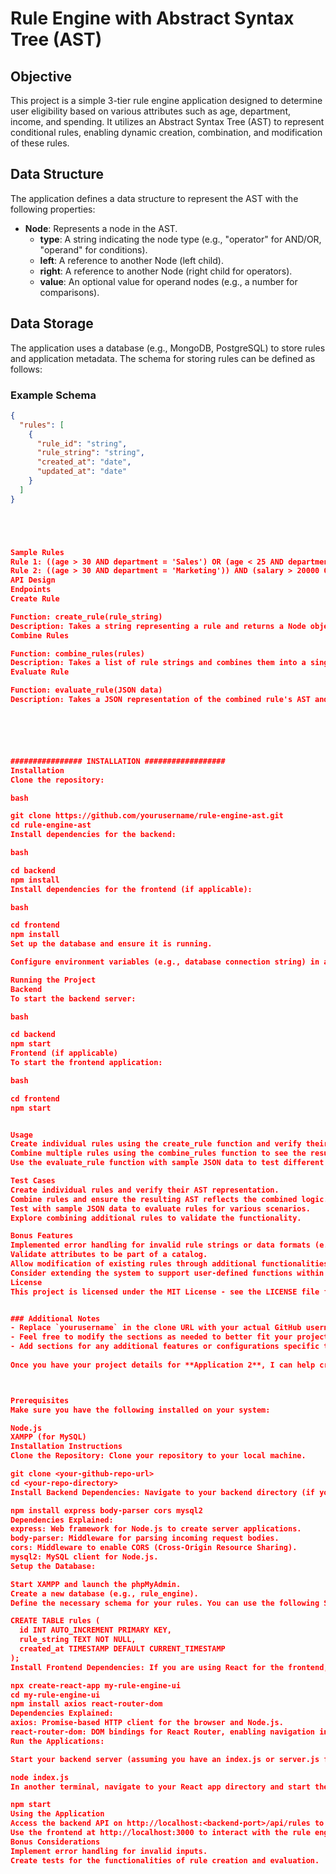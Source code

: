 # Rule Engine with Abstract Syntax Tree (AST)

## Objective

This project is a simple 3-tier rule engine application designed to determine user eligibility based on various attributes such as age, department, income, and spending. It utilizes an Abstract Syntax Tree (AST) to represent conditional rules, enabling dynamic creation, combination, and modification of these rules.

## Data Structure

The application defines a data structure to represent the AST with the following properties:

- **Node**: Represents a node in the AST.
  - **type**: A string indicating the node type (e.g., "operator" for AND/OR, "operand" for conditions).
  - **left**: A reference to another Node (left child).
  - **right**: A reference to another Node (right child for operators).
  - **value**: An optional value for operand nodes (e.g., a number for comparisons).

## Data Storage

The application uses a database (e.g., MongoDB, PostgreSQL) to store rules and application metadata. The schema for storing rules can be defined as follows:

### Example Schema
```json
{
  "rules": [
    {
      "rule_id": "string",
      "rule_string": "string",
      "created_at": "date",
      "updated_at": "date"
    }
  ]
}





Sample Rules
Rule 1: ((age > 30 AND department = 'Sales') OR (age < 25 AND department = 'Marketing')) AND (salary > 50000 OR experience > 5)
Rule 2: ((age > 30 AND department = 'Marketing')) AND (salary > 20000 OR experience > 5)
API Design
Endpoints
Create Rule

Function: create_rule(rule_string)
Description: Takes a string representing a rule and returns a Node object representing the corresponding AST.
Combine Rules

Function: combine_rules(rules)
Description: Takes a list of rule strings and combines them into a single AST, minimizing redundant checks. Returns the root node of the combined AST.
Evaluate Rule

Function: evaluate_rule(JSON data)
Description: Takes a JSON representation of the combined rule's AST and a dictionary of attributes (e.g., data = {"age": 35, "department": "Sales", "salary": 60000, "experience": 3}). Returns True if the user is eligible based on the rule, otherwise False.






################ INSTALLATION ##################
Installation
Clone the repository:

bash

git clone https://github.com/yourusername/rule-engine-ast.git
cd rule-engine-ast
Install dependencies for the backend:

bash

cd backend
npm install
Install dependencies for the frontend (if applicable):

bash

cd frontend
npm install
Set up the database and ensure it is running.

Configure environment variables (e.g., database connection string) in a .env file.

Running the Project
Backend
To start the backend server:

bash

cd backend
npm start
Frontend (if applicable)
To start the frontend application:

bash

cd frontend
npm start


Usage
Create individual rules using the create_rule function and verify their AST representation.
Combine multiple rules using the combine_rules function to see the resulting AST.
Use the evaluate_rule function with sample JSON data to test different scenarios.

Test Cases
Create individual rules and verify their AST representation.
Combine rules and ensure the resulting AST reflects the combined logic.
Test with sample JSON data to evaluate rules for various scenarios.
Explore combining additional rules to validate the functionality.

Bonus Features
Implemented error handling for invalid rule strings or data formats (e.g., missing operators, invalid comparisons).
Validate attributes to be part of a catalog.
Allow modification of existing rules through additional functionalities within create_rule or separate functions.
Consider extending the system to support user-defined functions within the rule language for advanced conditions.
License
This project is licensed under the MIT License - see the LICENSE file for details.


### Additional Notes
- Replace `yourusername` in the clone URL with your actual GitHub username.
- Feel free to modify the sections as needed to better fit your project specifics.
- Add sections for any additional features or configurations specific to your implementation.
  
Once you have your project details for **Application 2**, I can help create a similar template for that as well!



Prerequisites
Make sure you have the following installed on your system:

Node.js
XAMPP (for MySQL)
Installation Instructions
Clone the Repository: Clone your repository to your local machine.

git clone <your-github-repo-url>
cd <your-repo-directory>
Install Backend Dependencies: Navigate to your backend directory (if you have a separate one) and install the required packages.

npm install express body-parser cors mysql2
Dependencies Explained:
express: Web framework for Node.js to create server applications.
body-parser: Middleware for parsing incoming request bodies.
cors: Middleware to enable CORS (Cross-Origin Resource Sharing).
mysql2: MySQL client for Node.js.
Setup the Database:

Start XAMPP and launch the phpMyAdmin.
Create a new database (e.g., rule_engine).
Define the necessary schema for your rules. You can use the following SQL commands as an example:

CREATE TABLE rules (
  id INT AUTO_INCREMENT PRIMARY KEY,
  rule_string TEXT NOT NULL,
  created_at TIMESTAMP DEFAULT CURRENT_TIMESTAMP
);
Install Frontend Dependencies: If you are using React for the frontend, navigate to your React application directory and run:

npx create-react-app my-rule-engine-ui
cd my-rule-engine-ui
npm install axios react-router-dom
Dependencies Explained:
axios: Promise-based HTTP client for the browser and Node.js.
react-router-dom: DOM bindings for React Router, enabling navigation in your application.
Run the Applications:

Start your backend server (assuming you have an index.js or server.js file):

node index.js
In another terminal, navigate to your React app directory and start the React application:

npm start
Using the Application
Access the backend API on http://localhost:<backend-port>/api/rules to manage rules.
Use the frontend at http://localhost:3000 to interact with the rule engine.
Bonus Considerations
Implement error handling for invalid inputs.
Create tests for the functionalities of rule creation and evaluation.

